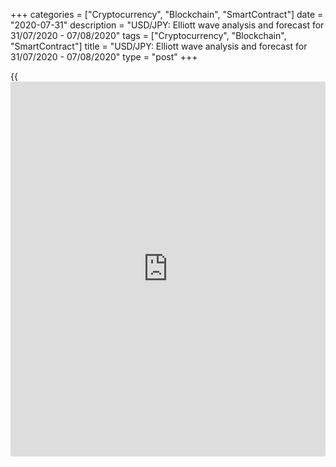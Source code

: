 +++
categories = ["Cryptocurrency", "Blockchain", "SmartContract"]
date = "2020-07-31"
description = "USD/JPY: Elliott wave analysis and forecast for 31/07/2020 - 07/08/2020"
tags = ["Cryptocurrency", "Blockchain", "SmartContract"]
title = "USD/JPY: Elliott wave analysis and forecast for 31/07/2020 - 07/08/2020"
type = "post"
+++

{{<iframe id="large-banner" src="https://www.bounty.group/#slide=15.0" width="100%" height="600" scrolling="no" style="border: 0px solid rgb(216, 221, 230); border-radius: 3px;">}}

July 31, 2020

July 31, 2020

USD/JPY: Elliott wave analysis and forecast for 31/07/2020 –
07/08/2020Alex Geuta

## [USD/JPY][1] remains likely to fall. Estimated pivot point is at a
level of 105.28.

 **Main scenario:** consider short positions from corrections below the
level of 105.28 with a target of 103.50 – 103.00.

 **Alternative scenario:** ****breakout and consolidation above the
level of 105.28 will allow the pair to continue rising to the levels of
106.10 – 106.41.

 **Analysis:** On the [daily](https://www.fintecher.org/2020/03/03/forex-trading-daily-strategy/) time frame, apparently a descending
correction of larger degree finished forming as wave B and wave С
started developing, with wave 1 of (1) of C formed inside.

On the H4 time frame, a descending correction is forming as wave 2 of
(1) in the form of double zigzag wxy, inside which wave y of 2 is
forming. Apparently, wave (c) of y of 2 is developing on the H1 time
frame, with wave  iii of (c) formed inside. If this assumption is
correct, the pair will continue to fall to 103.50 – 103.00 once the
local correction  iv of (c) has formed. The level of 105.28 is critical
in this scenario as the breakout will enable the pair to continue
growing to the levels 106.10 – 106.41.

![LiteForex: USD/JPY: Elliott wave analysis and forecast for 31/07/2020
– 07/08/2020][2]

* * *

![LiteForex: USD/JPY: Elliott wave analysis and forecast for 31/07/2020
– 07/08/2020][3]

* * *

![LiteForex: USD/JPY: Elliott wave analysis and forecast for 31/07/2020
– 07/08/2020][4]

* * *

P.S. Did you like my article? Share it in social networks: it will be
the best “thank you" :)

Ask me questions and comment below. I’ll be glad to answer your
questions and give necessary explanations.

 **Useful links:**

  * I recommend trying to trade with a reliable broker [here][5]. The system allows you to trade by yourself or copy successful traders from all across the globe.
  * Use my promo-code BLOG for getting deposit bonus 50% on LiteForex platform. Just enter this code in the appropriate field while [depositing][6] your trading account.
  * Telegram channel with high-quality analytics, Forex reviews, training articles, and other useful things for traders <t.me/liteforex>

## Price chart of USDJPY in real time mode

![USD/JPY: Elliott wave analysis and forecast for 31/07/2020 –
07/08/2020][7]

The content of this article reflects the author’s opinion and does not
necessarily reflect the official position of LiteForex. The material
published on this page is provided for informational purposes only and
should not be considered as the provision of investment advice for the
purposes of Directive 2004/39/EC.

Rate this article:

{{value}}

( {{count}} {{title}} )

   1. my.liteforex.com/trading/chart?symbol=USDJPY
   2. cdn.liteforex.com/cache/uploads/blog_post/wave-analisys/31-07-2020/USDJPYH1.png?w=30&s=2037d595d6ef2aebc009c75fd391aa85
   3. cdn.liteforex.com/cache/uploads/blog_post/wave-analisys/31-07-2020/USDJPYH4.png?w=30&s=e04bd6668d50a297b3a763a9878d7ab3
   4. cdn.liteforex.com/cache/uploads/blog_post/wave-analisys/31-07-2020/USDJPYDaily.png?w=30&s=e36fa64a4cc063bacf1f78216d51ff1a
   5. my.liteforex.com/?category=analysts-opinions&slug=usdjpy-elliott-wave-analysis-and-forecast-for-31072020-07082020&openPopup=%2Fregistration%2Fpopup&utm_source=blog&utm_medium=article&utm_campaign=bonus
   6. my.liteforex.com/deposit/?category=analysts-opinions&slug=usdjpy-elliott-wave-analysis-and-forecast-for-31072020-07082020&promo_code=BLOG&utm_source=blog&utm_medium=article&utm_campaign=bonus
   7. cdn.liteforex.com/cache/uploads/blog_post/wave-analisys/Previews-elliot-waves/usdjpy-elliott-wave-analysis-liteforex-blog-preview.jpg?q=75&w=1000&s=f0867c01908a5c33b4093c1e777d00f6